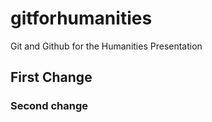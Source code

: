 # gitforhumanities
Git and Github for the Humanities Presentation

## First Change

### Second change
